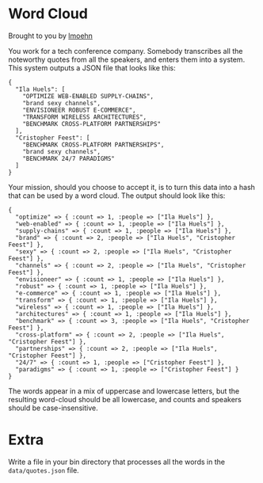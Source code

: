# Word Cloud

Brought to you by [lmoehn](https://github.com/lmoehn)

You work for a tech conference company.  Somebody transcribes all the noteworthy quotes from all the speakers,
and enters them into a system.  This system outputs a JSON file that looks like this:

```
{
  "Ila Huels": [
    "OPTIMIZE WEB-ENABLED SUPPLY-CHAINS",
    "brand sexy channels",
    "ENVISIONEER ROBUST E-COMMERCE",
    "TRANSFORM WIRELESS ARCHITECTURES",
    "BENCHMARK CROSS-PLATFORM PARTNERSHIPS"
  ],
  "Cristopher Feest": [
    "BENCHMARK CROSS-PLATFORM PARTNERSHIPS",
    "brand sexy channels",
    "BENCHMARK 24/7 PARADIGMS"
  ]
}
```

Your mission, should you choose to accept it, is to turn this data into a hash that can be used by a word cloud.  The
output should look like this:

```
{
  "optimize" => { :count => 1, :people => ["Ila Huels"] },
  "web-enabled" => { :count => 1, :people => ["Ila Huels"] },
  "supply-chains" => { :count => 1, :people => ["Ila Huels"] },
  "brand" => { :count => 2, :people => ["Ila Huels", "Cristopher Feest"] },
  "sexy" => { :count => 2, :people => ["Ila Huels", "Cristopher Feest"] },
  "channels" => { :count => 2, :people => ["Ila Huels", "Cristopher Feest"] },
  "envisioneer" => { :count => 1, :people => ["Ila Huels"] },
  "robust" => { :count => 1, :people => ["Ila Huels"] },
  "e-commerce" => { :count => 1, :people => ["Ila Huels"] },
  "transform" => { :count => 1, :people => ["Ila Huels"] },
  "wireless" => { :count => 1, :people => ["Ila Huels"] },
  "architectures" => { :count => 1, :people => ["Ila Huels"] },
  "benchmark" => { :count => 3, :people => ["Ila Huels", "Cristopher Feest"] },
  "cross-platform" => { :count => 2, :people => ["Ila Huels", "Cristopher Feest"] },
  "partnerships" => { :count => 2, :people => ["Ila Huels", "Cristopher Feest"] },
  "24/7" => { :count => 1, :people => ["Cristopher Feest"] },
  "paradigms" => { :count => 1, :people => ["Cristopher Feest"] }
}
```

The words appear in a mix of uppercase and lowercase letters, but the resulting word-cloud should be all lowercase,
and counts and speakers should be case-insensitive.

# Extra

Write a file in your bin directory that processes all the words in the `data/quotes.json` file.

